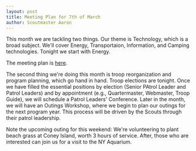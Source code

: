 ```yaml
---
layout: post
title: Meeting Plan for 7th of March
author: Scoutmaster Aaron
---
```

This month we are tackling two things. Our theme is Technology, which is a broad subject. We'll cover Energy, Transportaion, Information, and Camping technologies. Tonight we start with Energy.

The meeting plan is [here](https://docs.google.com/document/d/1dVWBNYts4LDxssOR9-XnRfqdWOVM8JYvkW1XDlv44-I/edit?usp=sharing).

The second thing we're doing this month is troop reorganization and program planning, which go hand in hand. Troop elections are tonight. Once we have filled the essential positions by election (Senior PAtrol Leader and Patrol Leaders) and by appointment (e.g., Quartermaster, Webmaster, Troop Guide), we will schedule a Patrol Leaders' Conference. Later in the month, we will have an Outings Workshop, where we begin to plan our outings for the next program year. This process will be driven by the Scouts through their patrol leadership.

Note the upcoming outing for this weekend: We're volunteering to plant beach grass at Coney Island, worth 3 hours of service. After, those who are interested can join us for a visit to the NY Aquarium.
